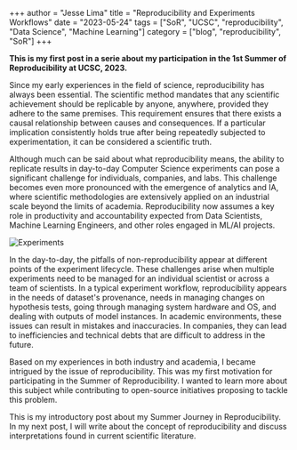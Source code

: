 +++
author = "Jesse Lima"
title = "Reproducibility and Experiments Workflows"
date = "2023-05-24"
tags = ["SoR", "UCSC", "reproducibility", "Data Science", "Machine Learning"]
category = ["blog", "reproducibility", "SoR"]
+++


__This is my first post in a serie about my participation in the 1st Summer of Reproducibility at UCSC, 2023.__


Since my early experiences in the field of science, reproducibility has always been essential. The scientific method mandates that any scientific achievement should be replicable by anyone, anywhere, provided they adhere to the same premises. This requirement ensures that there exists a causal relationship between causes and consequences. If a particular implication consistently holds true after being repeatedly subjected to experimentation, it can be considered a scientific truth.

Although much can be said about what reproducibility means, the ability to replicate results in day-to-day Computer Science experiments can pose a significant challenge for individuals, companies, and labs. This challenge becomes even more pronounced with the emergence of analytics and IA, where scientific methodologies are extensively applied on an industrial scale beyond the limits of academia. Reproducibility now assumes a key role in productivity and accountability expected from Data Scientists, Machine Learning Engineers, and other roles engaged in ML/AI projects.

![Experiments](/images/pipeline1.png "Experiments")

In the day-to-day, the pitfalls of non-reproducibility appear at different points of the experiment lifecycle. These challenges arise when multiple experiments need to be managed for an individual scientist or across a team of scientists. In a typical experiment workflow, reproducibility appears in the needs of dataset's provenance, needs in managing changes on hypothesis tests, going through managing system hardware and OS, and dealing with outputs of model instances. In academic environments, these issues can result in mistakes and inaccuracies. In companies, they can lead to inefficiencies and technical debts that are difficult to address in the future.

Based on my experiences in both industry and academia, I became intrigued by the issue of reproducibility. This was my first motivation for participating in the Summer of Reproducibility. I wanted to learn more about this subject while contributing to open-source initiatives proposing to tackle this problem.

This is my introductory post about my Summer Journey in Reproducibility. In my next post, I will write about the concept of reproducibility and discuss interpretations found in current scientific literature.